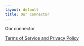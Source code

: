 ```yaml
---
layout: default
title: Our connector
---
```

Our connector

[Terms of Service and Privacy Policy](/tos-and-privacy.html)
